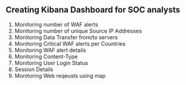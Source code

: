 ## Creating Kibana Dashboard for SOC analysts

1. Monitoring number of WAF alerts
2. Monitoring number of unique Source IP Addresses
3. Monitoring Data Transfer from/to servers
4. Monitoring Critical WAF alerts per Countries
5. Monitoring WAF alert details
6. Monitoring Content-Type
7. Monitoring User Login Status
8. Session Details
9. Monitoring Web reqeusts using map

